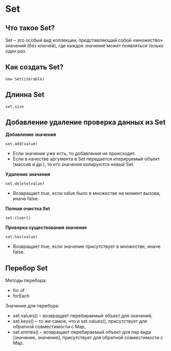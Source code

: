 # Set

## Что такое Set?

Set – это особый вид коллекции, представляющий собой «множество» значений (без ключей), где каждое значение может появляться только один раз.

## Как создать Set?

```
new Set(iterable)
```

## Длинна Set

```
set.size
```

## Добавление удаление проверка данных из Set

__Добавление значения__

```
set.add(value)
```
- Если значение уже есть, то добавления не происходит.
- Если в качестве аргумента в Set передается итерируемый объект (массив и др.), то его значения копируются новый Set.

__Удаление значения__

```
set.delete(value)
```
- Возвращает true, если value было в множестве на момент вызова, иначе false.

__Полная очистка Set__

```
set.clear()
```
__Проверка существования значения__

```
set.has(value)
```
- Возвращает true, если значение присутствует в множестве, иначе false.

## Перебор Set

Методы перебора:
- for of
- forEach

Значения для перебора:
- set.values() – возвращает перебираемый объект для значений,
- set.keys() – то же самое, что и set.values(), присутствует для обратной совместимости с Map,
- set.entries() – возвращает перебираемый объект для пар вида [значение, значение], присутствует для обратной совместимости с Map.
